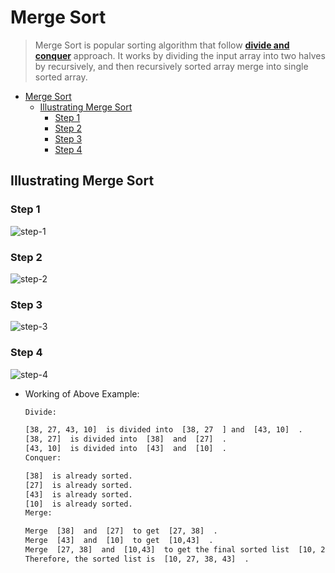 # Merge Sort

> Merge Sort is popular sorting algorithm that follow [**divide and conquer**](../../../../common/05_divide_and_conquer/intro.md) approach. It works by dividing the input array into two halves by recursively, and then recursively sorted array merge into single sorted array.

- [Merge Sort](#merge-sort)
  - [Illustrating Merge Sort](#illustrating-merge-sort)
    - [Step 1](#step-1)
    - [Step 2](#step-2)
    - [Step 3](#step-3)
    - [Step 4](#step-4)

## Illustrating Merge Sort

### Step 1

![step-1](https://media.geeksforgeeks.org/wp-content/uploads/20240627163910/Merge-Sort-1.webp)

### Step 2

![step-2](https://media.geeksforgeeks.org/wp-content/uploads/20240627163910/Merge-Sort-2.webp)

### Step 3

![step-3](https://media.geeksforgeeks.org/wp-content/uploads/20240627163911/Merge-Sort-3.webp)

### Step 4

![step-4](https://media.geeksforgeeks.org/wp-content/uploads/20240627163912/Merge-Sort-4.webp)

- Working of Above Example:

    ```txt
    Divide: 
    
    [38, 27, 43, 10]  is divided into  [38, 27  ] and  [43, 10]  . 
    [38, 27]  is divided into  [38]  and  [27]  . 
    [43, 10]  is divided into  [43]  and  [10]  . 
    Conquer: 
    
    [38]  is already sorted. 
    [27]  is already sorted. 
    [43]  is already sorted. 
    [10]  is already sorted. 
    Merge: 
    
    Merge  [38]  and  [27]  to get  [27, 38]  . 
    Merge  [43]  and  [10]  to get  [10,43]  . 
    Merge  [27, 38]  and  [10,43]  to get the final sorted list  [10, 27, 38, 43] 
    Therefore, the sorted list is  [10, 27, 38, 43]  . 
    ```
